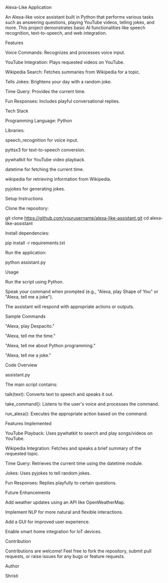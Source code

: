 Alexa-Like Application

An Alexa-like voice assistant built in Python that performs various tasks such as answering questions, playing YouTube videos, telling jokes, and more. This project demonstrates basic AI functionalities like speech recognition, text-to-speech, and web integration.

Features

Voice Commands: Recognizes and processes voice input.

YouTube Integration: Plays requested videos on YouTube.

Wikipedia Search: Fetches summaries from Wikipedia for a topic.

Tells Jokes: Brightens your day with a random joke.

Time Query: Provides the current time.

Fun Responses: Includes playful conversational replies.

Tech Stack

Programming Language: Python

Libraries:

speech_recognition for voice input.

pyttsx3 for text-to-speech conversion.

pywhatkit for YouTube video playback.

datetime for fetching the current time.

wikipedia for retrieving information from Wikipedia.

pyjokes for generating jokes.

Setup Instructions

Clone the repository:

git clone https://github.com/yourusername/alexa-like-assistant.git
cd alexa-like-assistant

Install dependencies:

pip install -r requirements.txt

Run the application:

python assistant.py

Usage

Run the script using Python.

Speak your command when prompted (e.g., "Alexa, play Shape of You" or "Alexa, tell me a joke").

The assistant will respond with appropriate actions or outputs.

Sample Commands

"Alexa, play Despacito."

"Alexa, tell me the time."

"Alexa, tell me about Python programming."

"Alexa, tell me a joke."

Code Overview

assistant.py

The main script contains:

talk(text): Converts text to speech and speaks it out.

take_command(): Listens to the user's voice and processes the command.

run_alexa(): Executes the appropriate action based on the command.

Features Implemented

YouTube Playback: Uses pywhatkit to search and play songs/videos on YouTube.

Wikipedia Integration: Fetches and speaks a brief summary of the requested topic.

Time Query: Retrieves the current time using the datetime module.

Jokes: Uses pyjokes to tell random jokes.

Fun Responses: Replies playfully to certain questions.

Future Enhancements

Add weather updates using an API like OpenWeatherMap.

Implement NLP for more natural and flexible interactions.

Add a GUI for improved user experience.

Enable smart home integration for IoT devices.

Contribution

Contributions are welcome! Feel free to fork the repository, submit pull requests, or raise issues for any bugs or feature requests.


Author

Shristi
